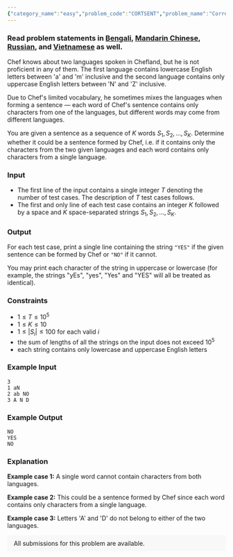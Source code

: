 ```yaml
---
{"category_name":"easy","problem_code":"CORTSENT","problem_name":"Correct Sentence","problemComponents":{"constraints":"","constraintsState":false,"subtasks":"","subtasksState":false,"inputFormat":"","inputFormatState":false,"outputFormat":"","outputFormatState":false,"sampleTestCases":{"0":{"id":1,"input":"3\r\n1 aN\r\n2 ab NO\r\n3 A N D","output":"NO\r\nYES\r\nNO","explanation":"**Example case 1:** A single word cannot contain characters from both languages.\r\n\r\n**Example case 2:** This could be a sentence formed by Chef since each word contains only characters from a single language.\r\n\r\n**Example case 3:** Letters \u0027A\u0027 and \u0027D\u0027 do not belong to either of the two languages.","isDeleted":false}}},"video_editorial_url":"https://youtu.be/aLm2IiFhmVE","languages_supported":{"0":"CPP14","1":"C","2":"JAVA","3":"PYTH 3.6","4":"CPP17","5":"PYTH","6":"PYP3","7":"CS2","8":"ADA","9":"PYPY","10":"TEXT","11":"PAS fpc","12":"NODEJS","13":"RUBY","14":"PHP","15":"GO","16":"HASK","17":"TCL","18":"PERL","19":"SCALA","20":"LUA","21":"kotlin","22":"BASH","23":"JS","24":"LISP sbcl","25":"rust","26":"PAS gpc","27":"BF","28":"CLOJ","29":"R","30":"D","31":"CAML","32":"FORT","33":"ASM","34":"swift","35":"FS","36":"WSPC","37":"LISP clisp","38":"SQL","39":"SCM guile","40":"PERL6","41":"ERL","42":"CLPS","43":"ICK","44":"NICE","45":"PRLG","46":"ICON","47":"COB","48":"SCM chicken","49":"PIKE","50":"SCM qobi","51":"ST","52":"SQLQ","53":"NEM"},"max_timelimit":0.5,"source_sizelimit":50000,"problem_author":"daanish_adm","problem_tester":"","date_added":"27-05-2021","tags":{"0":"daanish_adm","1":"simple","2":"start4"},"problem_difficulty_level":"Simple","best_tag":"","editorial_url":"https://discuss.codechef.com/problems/CORTSENT","time":{"view_start_date":1622381400,"submit_start_date":1622381400,"visible_start_date":1622381400,"end_date":1735669800},"is_direct_submittable":false,"problemDiscussURL":"https://discuss.codechef.com/search?q=CORTSENT","is_proctored":false,"visitedContests":{},"layout":"problem"}
---
```

### Read problem statements in [Bengali](https://www.codechef.com/download/translated/START4/bengali/CORTSENT.pdf), [Mandarin Chinese](https://www.codechef.com/download/translated/START4/mandarin/CORTSENT.pdf), [Russian](https://www.codechef.com/download/translated/START4/russian/CORTSENT.pdf), and [Vietnamese](https://www.codechef.com/download/translated/START4/vietnamese/CORTSENT.pdf) as well.

Chef knows about two languages spoken in Chefland, but he is not proficient in any of them. The first language contains lowercase English letters between 'a' and 'm' inclusive and the second language contains only uppercase English letters between 'N' and 'Z' inclusive.

Due to Chef's limited vocabulary, he sometimes mixes the languages when forming a sentence — each word of Chef's sentence contains only characters from one of the languages, but different words may come from different languages.

You are given a sentence as a sequence of $K$ words $S_1, S_2, \ldots, S_K$. Determine whether it could be a sentence formed by Chef, i.e. if it contains only the characters from the two given languages and each word contains only characters from a single language.

### Input
- The first line of the input contains a single integer $T$ denoting the number of test cases. The description of $T$ test cases follows.
- The first and only line of each test case contains an integer $K$ followed by a space and $K$ space-separated strings $S_1, S_2, \ldots, S_K$. 

### Output
For each test case, print a single line containing the string `"YES"` if the given sentence can be formed by Chef or `"NO"` if it cannot.

You may print each character of the string in uppercase or lowercase (for example, the strings "yEs", "yes", "Yes" and "YES" will all be treated as identical).

### Constraints
- $1 \le T \le 10^5$
- $1 \leq K \leq 10$
- $1 \leq |S_i| \leq 100$ for each valid $i$
- the sum of lengths of all the strings on the input does not exceed $10^5$
- each string contains only lowercase and uppercase English letters

### Example Input
```
3
1 aN
2 ab NO
3 A N D
```

### Example Output
```
NO
YES
NO
```
	
### Explanation
**Example case 1:** A single word cannot contain characters from both languages.

**Example case 2:** This could be a sentence formed by Chef since each word contains only characters from a single language.

**Example case 3:** Letters 'A' and 'D' do not belong to either of the two languages.

<aside style='background: #f8f8f8;padding: 10px 15px;'><div>All submissions for this problem are available.</div></aside>